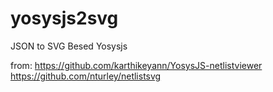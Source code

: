# yosysjs2svg
JSON to SVG Besed Yosysjs

from:
https://github.com/karthikeyann/YosysJS-netlistviewer
https://github.com/nturley/netlistsvg
